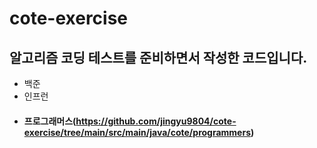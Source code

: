 # cote-exercise
## 알고리즘 코딩 테스트를 준비하면서 작성한 코드입니다.

- 백준
- 인프런
- #### 프로그래머스(https://github.com/jingyu9804/cote-exercise/tree/main/src/main/java/cote/programmers)
